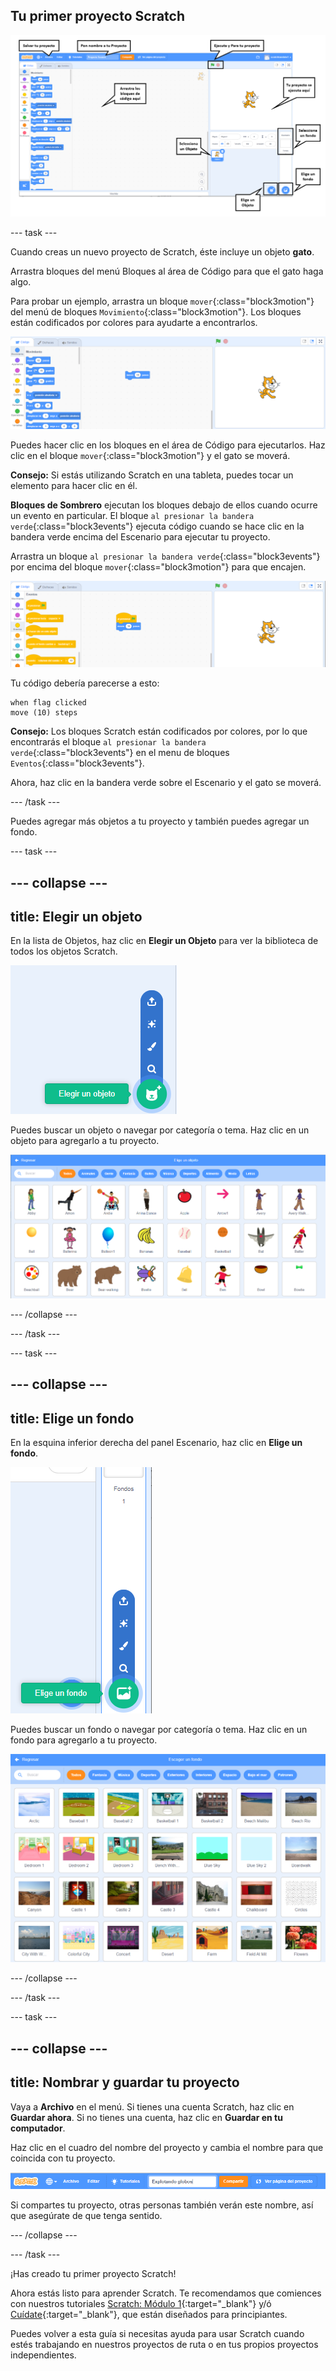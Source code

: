 ## Tu primer proyecto Scratch

![Una captura de pantalla anotada del editor de Scratch, con las características clave etiquetadas.](images/scratch-features.png)

--- task ---

Cuando creas un nuevo proyecto de Scratch, éste incluye un objeto **gato**.

Arrastra bloques del menú Bloques al área de Código para que el gato haga algo.

Para probar un ejemplo, arrastra un bloque `mover`{:class="block3motion"} del menú de bloques `Movimiento`{:class="block3motion"}. Los bloques están codificados por colores para ayudarte a encontrarlos.

![Un bloque 'mover' en el área de Código.](images/move-block.png)

Puedes hacer clic en los bloques en el área de Código para ejecutarlos. Haz clic en el bloque `mover`{:class="block3motion"} y el gato se moverá.

**Consejo:** Si estás utilizando Scratch en una tableta, puedes tocar un elemento para hacer clic en él.

**Bloques de Sombrero** ejecutan los bloques debajo de ellos cuando ocurre un evento en particular. El bloque `al presionar la bandera verde`{:class="block3events"} ejecuta código cuando se hace clic en la bandera verde encima del Escenario para ejecutar tu proyecto.

Arrastra un bloque `al presionar la bandera verde`{:class="block3events"} por encima del bloque `mover`{:class="block3motion"} para que encajen.

![El bloque 'mover' en el área de Código.](images/green-flag-script.png)

Tu código debería parecerse a esto:

```blocks3
when flag clicked
move (10) steps
```

**Consejo:** Los bloques Scratch están codificados por colores, por lo que encontrarás el bloque `al presionar la bandera verde`{:class="block3events"} en el menu de bloques `Eventos`{:class="block3events"}.

Ahora, haz clic en la bandera verde sobre el Escenario y el gato se moverá.

--- /task ---

Puedes agregar más objetos a tu proyecto y también puedes agregar un fondo.

--- task ---

--- collapse ---
---
title: Elegir un objeto
---

En la lista de Objetos, haz clic en **Elegir un Objeto** para ver la biblioteca de todos los objetos Scratch.

![El icono 'Elegir un Objeto'.](images/sprite-library.png)

Puedes buscar un objeto o navegar por categoría o tema. Haz clic en un objeto para agregarlo a tu proyecto.

![La biblioteca de Sprite.](images/sprite-choose.png)

--- /collapse ---

--- /task ---

--- task ---

--- collapse ---
---
title: Elige un fondo
---

En la esquina inferior derecha del panel Escenario, haz clic en **Elige un fondo**.

![El icono "Elige un fondo".](images/stage-choose.png)

Puedes buscar un fondo o navegar por categoría o tema. Haz clic en un fondo para agregarlo a tu proyecto.

![La biblioteca de fondos.](images/backdrop.png)

--- /collapse ---

--- /task ---

--- task ---

--- collapse ---
---
title: Nombrar y guardar tu proyecto
---

Vaya a **Archivo** en el menú. Si tienes una cuenta Scratch, haz clic en **Guardar ahora**. Si no tienes una cuenta, haz clic en **Guardar en tu computador**.

Haz clic en el cuadro del nombre del proyecto y cambia el nombre para que coincida con tu proyecto.

![El cuadro del nombre del proyecto resaltado.](images/change-project-name.png)

Si compartes tu proyecto, otras personas también verán este nombre, así que asegúrate de que tenga sentido.

--- /collapse ---

--- /task ---

¡Has creado tu primer proyecto Scratch!

Ahora estás listo para aprender Scratch. Te recomendamos que comiences con nuestros tutoriales [Scratch: Módulo 1](https://projects.raspberrypi.org/en/raspberrypi/scratch-module-1){:target="_blank"} y/ó [Cuídate](https://projects.raspberrypi.org/en/raspberrypi/look-after-yourself){:target="_blank"}, que están diseñados para principiantes.

 Puedes volver a esta guía si necesitas ayuda para usar Scratch cuando estés trabajando en nuestros proyectos de ruta o en tus propios proyectos independientes. 


